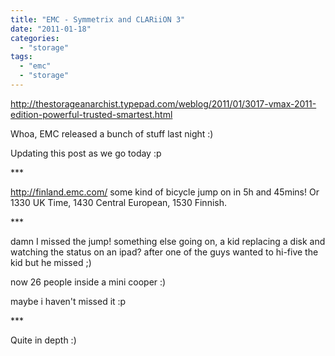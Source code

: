 ```yaml
---
title: "EMC - Symmetrix and CLARiiON 3"
date: "2011-01-18"
categories: 
  - "storage"
tags: 
  - "emc"
  - "storage"
---
```


http://thestorageanarchist.typepad.com/weblog/2011/01/3017-vmax-2011-edition-powerful-trusted-smartest.html

Whoa, EMC released a bunch of stuff last night :)

Updating this post as we go today :p

\*\*\*

http://finland.emc.com/ some kind of bicycle jump on in 5h and 45mins! Or 1330 UK Time, 1430 Central European, 1530 Finnish.

\*\*\*

damn I missed the jump! something else going on, a kid replacing a disk and watching the status on an ipad? after one of the guys wanted to hi-five the kid but he missed ;)

now 26 people inside a mini cooper :)

maybe i haven't missed it :p

\*\*\*

Quite in depth :)
